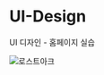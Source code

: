 # UI-Design

UI 디자인 - 홈페이지 실습

![로스트아크](https://github.com/user-attachments/assets/1a07f87a-8748-40f8-9b00-c878fc01c7f8)
